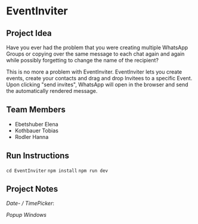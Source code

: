 # EventInviter

## Project Idea
Have you ever had the problem that you were creating multiple WhatsApp Groups or copying over the same message to each chat again and again while possibly forgetting to change the name of the recipient?

This is no more a problem with EventInviter.
EventInviter lets you create events, create your contacts and drag and drop Invitees to a specific Event.
Upon clicking  "send invites", WhatsApp will open in the browser and send the automatically rendered message. 


## Team Members
* Ebetshuber Elena
* Kothbauer Tobias
* Rodler Hanna


## Run Instructions
`cd EventInviter`
`npm install`
`npm run dev`

## Project Notes
_Date- / TimePicker_: 

_Popup Windows_
